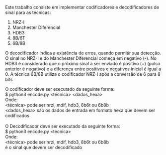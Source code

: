 Este trabalho consiste em implementar codificadores e decodificadores de sinal para as técnicas:
1) NRZ-I 
2) Manchester Diferencial 
3) HDB3
4) 8B/6T
5) 6B/8B 

O decodificador indica a existência de erros, quando permitir sua detecção.
O sinal no NRZ-I e do Manchester Diferencial começa em negativo (-).
No HDB3 é considerado que o próximo sinal a ser enviado é positivo (+) (pulso anterior é negativo) e a diferença entre positivos e negativos inicial é igual a 0.
A técnica 6B/8B utiliza o codificador NRZ-I após a conversão de 6 para 8 bits

O codificador deve ser executado da seguinte forma: <br />
$ python3 encode.py <técnica> <dados_hexa> <br />
Onde: <br />
<técnica> pode ser nrzi, mdif, hdb3, 8b6t ou 6b8b <br />
<dados_hexa> são os dados de entrada em formato hexa que devem ser codificados <br />
<br />
O Decodificador deve ser executado da seguinte forma:<br />
$ python3 encode.py <técnica> <sinal><br />
Onde:<br />
<técnica> pode ser nrzi, mdif, hdb3, 8b6t ou 6b8b<br />
<sinal> é o sinal que devem ser decodificado<br />
